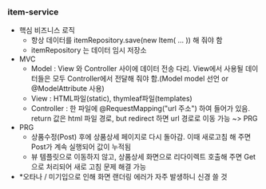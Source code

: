 ### item-service
- 핵심 비즈니스 로직
  - 항상 데이터를 itemRepository.save(new Item( ... )) 해 줘야 함
  - itemRepository 는 데이터 임시 저장소
- MVC
  - Model : View 와 Controller 사이에 데이터 전송 다리. View에서 사용될 데이터들은 모두 Controller에서 전달해 줘야 함.(Model model 선언 or @ModelAttribute 사용)
  - View : HTML파일(static), thymleaf파일(templates)
  - Controller : 한 파일에 @RequestMapping("url 주소") 하여 들어가 있음. return 값은 html 파일 경로, but redirect 하면 url 경로로 이동 가능 ~> PRG
- PRG
  - 상품수정(Post) 후에 상품상세 페이지로 다시 돌아감. 이때 새로고침 해 주면 Post가 계속 실행되어 값이 누적됨
  - 뷰 템플릿으로 이동하지 않고, 상품상세 화면으로 리다이렉트 호출해 주면 Get으로 처리되어 새로 고침 문제 해결 가능
- *오타나 / 미기입으로 인해 화면 랜더링 에러가 자주 발생하니 신경 쓸 것
